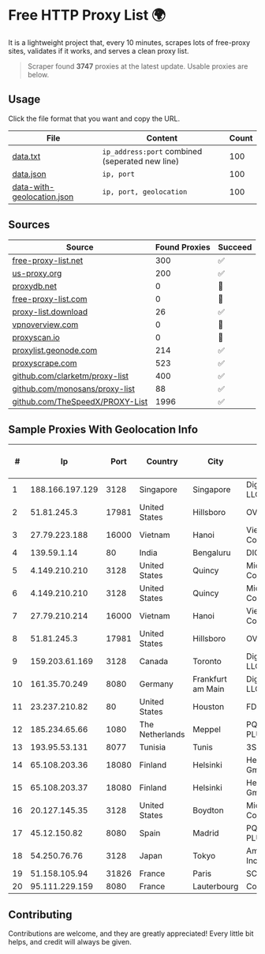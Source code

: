 
# Free HTTP Proxy List 🌍

It is a lightweight project that, every 10 minutes, scrapes lots of free-proxy sites, validates if it works, and serves a clean proxy list.


> Scraper found **3747** proxies at the latest update. Usable proxies are below.

## Usage

Click the file format that you want and copy the URL.


|File|Content|Count|
|----|-------|-----|
|[data.txt](https://raw.githubusercontent.com/themiralay/Proxy-List-World/master/data.txt)|`ip_address:port` combined (seperated new line)|100|
|[data.json](https://raw.githubusercontent.com/themiralay/Proxy-List-World/master/data.json)|`ip, port`|100|
|[data-with-geolocation.json](https://raw.githubusercontent.com/themiralay/Proxy-List-World/master/data-with-geolocation.json)|`ip, port, geolocation`|100|

## Sources

|Source|Found Proxies|Succeed|
|------|-------------|-------|
|[free-proxy-list.net](https://free-proxy-list.net)|300|✅|
|[us-proxy.org](https://www.us-proxy.org)|200|✅|
|[proxydb.net](http://proxydb.net)|0|🚫|
|[free-proxy-list.com](https://free-proxy-list.com/?page=&port=&type%5B%5D=http&type%5B%5D=https&up_time=0&search=Search)|0|🚫|
|[proxy-list.download](https://www.proxy-list.download/HTTP)|26|✅|
|[vpnoverview.com](https://vpnoverview.com/privacy/anonymous-browsing/free-proxy-servers)|0|🚫|
|[proxyscan.io](https://www.proxyscan.io)|0|🚫|
|[proxylist.geonode.com](https://proxylist.geonode.com/api/proxy-list?limit=300&page=1&sort_by=lastChecked&sort_type=desc&protocols=http,https)|214|✅|
|[proxyscrape.com](https://api.proxyscrape.com/v2/?request=displayproxies&protocol=http&timeout=10000&country=all&ssl=all&anonymity=all)|523|✅|
|[github.com/clarketm/proxy-list](https://raw.githubusercontent.com/clarketm/proxy-list/master/proxy-list-raw.txt)|400|✅|
|[github.com/monosans/proxy-list](https://raw.githubusercontent.com/monosans/proxy-list/main/proxies/http.txt)|88|✅|
|[github.com/TheSpeedX/PROXY-List](https://raw.githubusercontent.com/TheSpeedX/PROXY-List/master/http.txt)|1996|✅|


## Sample Proxies With Geolocation Info

|#|Ip|Port|Country|City|Internet Service Provider|
|-|--|----|-------|----|-------------------------|
|1|188.166.197.129|3128|Singapore|Singapore|DigitalOcean, LLC|
|2|51.81.245.3|17981|United States|Hillsboro|OVH SAS|
|3|27.79.223.188|16000|Vietnam|Hanoi|Viettel Corporation|
|4|139.59.1.14|80|India|Bengaluru|DIGITALOCEAN|
|5|4.149.210.210|3128|United States|Quincy|Microsoft Corporation|
|6|4.149.210.210|3128|United States|Quincy|Microsoft Corporation|
|7|27.79.210.214|16000|Vietnam|Hanoi|Viettel Corporation|
|8|51.81.245.3|17981|United States|Hillsboro|OVH SAS|
|9|159.203.61.169|3128|Canada|Toronto|DigitalOcean, LLC|
|10|161.35.70.249|8080|Germany|Frankfurt am Main|DigitalOcean, LLC|
|11|23.237.210.82|80|United States|Houston|FDCservers.net|
|12|185.234.65.66|1080|The Netherlands|Meppel|PQ HOSTING PLUS S.R.L.|
|13|193.95.53.131|8077|Tunisia|Tunis|3S INF|
|14|65.108.203.36|18080|Finland|Helsinki|Hetzner Online GmbH|
|15|65.108.203.37|18080|Finland|Helsinki|Hetzner Online GmbH|
|16|20.127.145.35|3128|United States|Boydton|Microsoft Corporation|
|17|45.12.150.82|8080|Spain|Madrid|PQ HOSTING PLUS S.R.L.|
|18|54.250.76.76|3128|Japan|Tokyo|Amazon.com, Inc.|
|19|51.158.105.94|31826|France|Paris|SCALEWAY|
|20|95.111.229.159|8080|France|Lauterbourg|Contabo GmbH|



## Contributing

Contributions are welcome, and they are greatly appreciated! Every
little bit helps, and credit will always be given.

